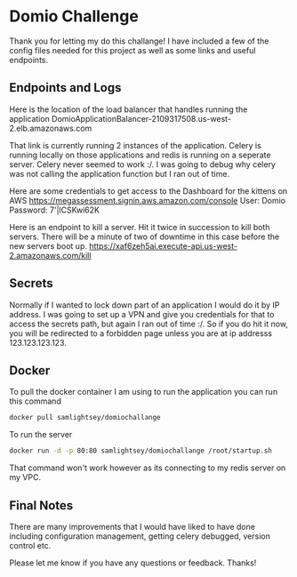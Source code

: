 # Domio Challenge

Thank you for letting my do this challange!
I have included a few of the config files needed for this project as well as some links and useful endpoints.

## Endpoints and Logs

Here is the location of the load balancer that handles running the application
DomioApplicationBalancer-2109317508.us-west-2.elb.amazonaws.com

That link is currently running 2 instances of the application. Celery is running locally on those applications and redis is running on a seperate server. Celery never seemed to work :/. I was going to debug why celery was not calling the application function but I ran out of time.

Here are some credentials to get access to the Dashboard for the kittens on AWS
https://megassessment.signin.aws.amazon.com/console
User: Domio
Password: 7'|lCSKwi62K

Here is an endpoint to kill a server. Hit it twice in succession to kill both servers. There will be a minute of two of downtime in this case before the new servers boot up.
https://xaf6zeh5ai.execute-api.us-west-2.amazonaws.com/kill

## Secrets

Normally if I wanted to lock down part of an application I would do it by IP address. I was going to set up a VPN and give you credentials for that to access the secrets path, but again I ran out of time :/. So if you do hit it now, you will be redirected to a forbidden page unless you are at ip addresss 123.123.123.123. 

## Docker

To pull the docker container I am using to run the application you can run this command
```bash
docker pull samlightsey/domiochallange
```

To run the server
```bash
docker run -d -p 80:80 samlightsey/domiochallange /root/startup.sh
```
That command won't work however as its connecting to my redis server on my VPC.

## Final Notes
There are many improvements that I would have liked to have done including configuration management, getting celery debugged, version control etc. 

Please let me know if you have any questions or feedback.
Thanks!






